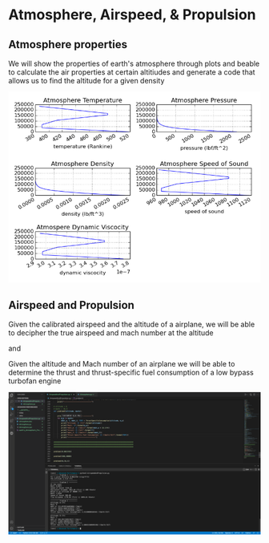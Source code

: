 # Atmosphere, Airspeed, & Propulsion

## Atmosphere properties
We will show the properties of earth's atmosphere through plots and beable to calculate the air properties at certain altitiudes and generate a code that allows us to find the altitude for a given density

![alt text](https://github.com/DrewHopkins/atmosphere/blob/main/earth's_Atmospheric_Properties.jpg)

## Airspeed and Propulsion
Given the calibrated airspeed and the altitude of a airplane, we will be able to decipher the true airspeed and mach number at the altitude

and

Given the altitude and Mach number of an airplane we will be able to determine the thrust and thrust-specific fuel consumption 
of a low bypass turbofan engine

![alt text](https://github.com/DrewHopkins/atmosphere/blob/main/TrueAirspeed%20and%20Thrust.png)
